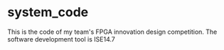 # system_code
This is the code of my team's FPGA innovation design competition.
The software development tool is ISE14.7
